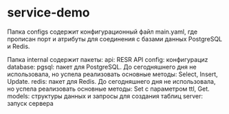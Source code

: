 # service-demo
Папка configs содержит конфигурационный файл main.yaml, 
где прописан порт и атрибуты для соединения с базами данных PostgreSQL и Redis.

Папка internal содержит пакеты:
  api: RESR API
  config: конфигурациz
  database:
    pgsql: пакет для PostgreSQL. До сегодняшнего дня не использовала, но успела 
          реализовать основные методы: Select, Insert, Update.
    redis: пакет для Redis. До сегодняшнего дня не использовала, но успела 
          реализовать основные методы: Set с параметром ttl, Get.
  models: структуры данных и запросы для создания таблиц
  server: запуск сервера
